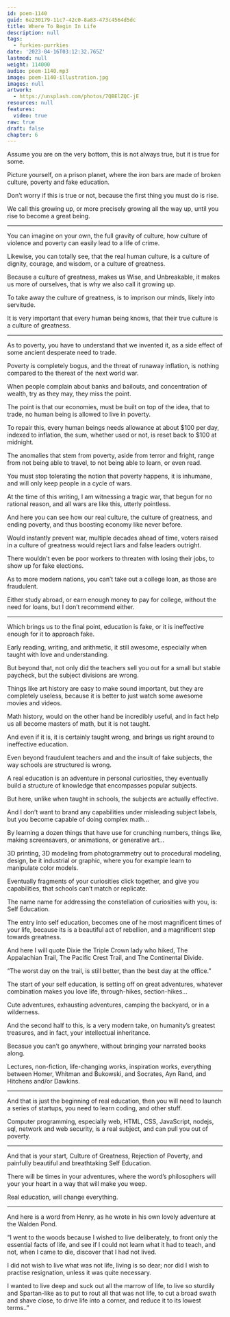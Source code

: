 ```yaml
---
id: poem-1140
guid: 6e230179-11c7-42c0-8a83-473c4564d5dc
title: Where To Begin In Life
description: null
tags:
  - furkies-purrkies
date: '2023-04-16T03:12:32.765Z'
lastmod: null
weight: 114000
audio: poem-1140.mp3
image: poem-1140-illustration.jpg
images: null
artwork:
  - https://unsplash.com/photos/7QBElZQC-jE
resources: null
features:
  video: true
raw: true
draft: false
chapter: 6
---
```


Assume you are on the very bottom,
this is not always true, but it is true for some.

Picture yourself, on a prison planet,
where the iron bars are made of broken culture, poverty and fake education.

Don’t worry if this is true or not,
because the first thing you must do is rise.

We call this growing up, or more precisely growing all the way up,
until you rise to become a great being.

---

You can imagine on your own, the full gravity of culture,
how culture of violence and poverty can easily lead to a life of crime.

Likewise, you can totally see, that the real human culture,
is a culture of dignity, courage, and wisdom, or a culture of greatness.

Because a culture of greatness, makes us Wise, and Unbreakable,
it makes us more of ourselves, that is why we also call it growing up.

To take away the culture of greatness,
is to imprison our minds, likely into servitude.

It is very important that every human being knows,
that their true culture is  a culture of greatness.

---

As to poverty, you have to understand that we invented it,
as a side effect of some ancient desperate need to trade.

Poverty is completely bogus, and the threat of runaway inflation,
is nothing compared to the thereat of the next world war.

When people complain about banks and bailouts,
and concentration of wealth, try as they may, they miss the point.

The point is that our economies, must be built on top of the idea,
that to trade, no human being is allowed to live in poverty.

To repair this, every human beings needs allowance at about $100 per day,
indexed to inflation, the sum, whether used or not, is reset back to $100 at midnight.

The anomalies that stem from poverty, aside from terror and fright,
range from not being able to travel, to not being able to learn, or even read.

You must stop tolerating the notion that poverty happens,
it is inhumane, and will only keep people in a cycle of wars.

At the time of this writing, I am witnessing a tragic war,
that begun for no rational reason, and all wars are like this, utterly pointless.

And here you can see how our real culture, the culture of greatness,
and ending poverty, and thus boosting economy like never before.

Would instantly prevent war, multiple decades ahead of time,
voters raised in a culture of greatness would reject liars and false leaders outright.

There wouldn't even be poor workers to threaten with losing their jobs,
to show up for fake elections.

As to more modern nations, you can’t take out a college loan,
as those are fraudulent.

Either study abroad, or earn enough money to pay for college,
without the need for loans, but I don’t recommend either.

---

Which brings us to the final point, education is fake,
or it is ineffective enough for it to approach fake.

Early reading, writing, and arithmetic, it still awesome,
especially when taught with love and understanding.

But beyond that, not only did the teachers sell you out for a small but stable paycheck,
but the subject divisions are wrong.

Things like art history are easy to make sound important,
but they are completely useless, because it is better to just watch some awesome movies and videos.

Math history, would on the other hand be incredibly useful,
and in fact help us all become masters of math, but it is not taught.

And even if it is, it is certainly taught wrong,
and brings us right around to ineffective education.

Even beyond fraudulent teachers and and the insult of fake subjects,
the way schools are structured is wrong.

A real education is an adventure in personal curiosities,
they eventually build a structure of knowledge that encompasses popular subjects.

But here, unlike when taught in schools,
the subjects are actually effective.

And I don’t want to brand any capabilities under misleading subject labels,
but you become capable of doing complex math…

By learning a dozen things that have use for crunching numbers,
things like, making screensavers, or animations, or generative art…

3D printing, 3D modeling from photogrammetry out to procedural modeling,
design, be it industrial or graphic, where you for example learn to manipulate color models.

Eventually fragments of your curiosities click together,
and give you capabilities, that schools can’t match or replicate.

The name name for addressing the constellation of curiosities with you,
is: Self Education.

The entry into self education, becomes one of he most magnificent times of your life,
because its is a beautiful act of rebellion, and a magnificent step towards greatness.

And here I will quote Dixie the Triple Crown lady who hiked,
The Appalachian Trail, The Pacific Crest Trail, and The Continental Divide.

“The worst day on the trail, is still better, than the best day at the office.”

The start of your self education, is setting off on great adventures,
whatever combination makes you love life, through-hikes, section-hikes…

Cute adventures, exhausting adventures,
camping the backyard, or in a wilderness.

And the second half to this, is a very modern take,
on humanity’s greatest treasures, and in fact, your intellectual inheritance.

Becasue you can’t go anywhere,
without bringing your narrated books along.

Lectures, non-fiction, life-changing works, inspiration works,
everything between Homer, Whitman and Bukowski, and Socrates, Ayn Rand, and Hitchens and/or Dawkins.

---

And that is just the beginning of real education,
then you will need to launch a series of startups, you need to learn coding, and other stuff.

Computer programming, especially web, HTML, CSS, JavaScript,
nodejs, sql, network and web security, is a real subject, and can pull you out of poverty.

---

And that is your start, Culture of Greatness, Rejection of Poverty,
and painfully beautiful and breathtaking Self Education.

There will be times in your adventures,
where the word’s philosophers will your your heart in a way that will make you weep.

Real education,
will change everything.

---

And here is a word from Henry,
as he wrote in his own lovely adventure at the Walden Pond.

“I went to the woods because I wished to live deliberately,
to front only the essential facts of life,
and see if I could not learn what it had to teach, and not,
when I came to die, discover that I had not lived.

I did not wish to live what was not life, living is so dear;
nor did I wish to practise resignation, unless it was quite necessary.

I wanted to live deep and suck out all the marrow of life,
to live so sturdily and Spartan-like as to put to rout all that was not life,
to cut a broad swath and shave close, to drive life into a corner,
and reduce it to its lowest terms..”
